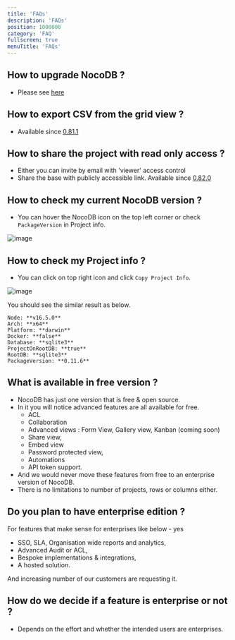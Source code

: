 ```yaml
---
title: 'FAQs'
description: 'FAQs'
position: 1000000
category: 'FAQ'
fullscreen: true
menuTitle: 'FAQs'
---
```


## How to upgrade NocoDB ?
- Please see [here](https://docs.nocodb.com/getting-started/upgrading) 

## How to export CSV from the grid view ?
- Available since [0.81.1](https://github.com/nocodb/nocodb/releases/tag/0.81.1)

## How to share the project with read only access ?
- Either you can invite by email with 'viewer' access control
- Share the base with publicly accessible link. Available since [0.82.0](https://github.com/nocodb/nocodb/releases/tag/0.82.0) 

## How to check my current NocoDB version ? 
- You can hover the NocoDB icon on the top left corner or check ``PackageVersion`` in Project info.

![image](https://user-images.githubusercontent.com/35857179/127765903-3ae876ad-6b46-4520-9d11-679b80eb7b08.png)

## How to check my Project info ?
- You can click on top right icon and click ``Copy Project Info``.

![image](https://user-images.githubusercontent.com/35857179/127765860-968b0c64-f08d-4674-9ecc-4d5c5a00428b.png)

You should see the similar result as below.
```
Node: **v16.5.0**
Arch: **x64**
Platform: **darwin**
Docker: **false**
Database: **sqlite3**
ProjectOnRootDB: **true**
RootDB: **sqlite3**
PackageVersion: **0.11.6**
```

## What is available in free version ?
- NocoDB has just one version that is free & open source.
- In it you will notice advanced features are all available for free.
    - ACL
    - Collaboration
    - Advanced views : Form View, Gallery view, Kanban (coming soon)
    - Share view, 
    - Embed view 
    - Password protected view,
    - Automations
    - API token support.    
- And we would never move these features from free to an enterprise version of NocoDB.
- There is no limitations to number of projects, rows or columns either.

 
## Do you plan to have enterprise edition ?
For features that make sense for enterprises like below - yes 
- SSO, SLA, Organisation wide reports and analytics, 
- Advanced Audit or ACL,  
- Bespoke implementations & integrations,
- A hosted solution.
   
And increasing number of our customers are requesting it.  

## How do we decide if a feature is enterprise or not ?
- Depends on the effort and whether the intended users are enterprises.
 
